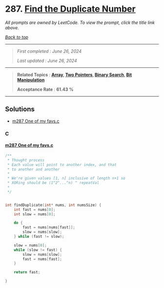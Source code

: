 # 287. [Find the Duplicate Number](<https://leetcode.com/problems/find-the-duplicate-number>)

*All prompts are owned by LeetCode. To view the prompt, click the title link above.*

*[Back to top](<../README.md>)*

------

> *First completed : June 26, 2024*
>
> *Last updated : June 26, 2024*

------

> **Related Topics** : **[Array](<by_topic/Array.md>), [Two Pointers](<by_topic/Two Pointers.md>), [Binary Search](<by_topic/Binary Search.md>), [Bit Manipulation](<by_topic/Bit Manipulation.md>)**
>
> **Acceptance Rate** : **61.43 %**

------

## Solutions

- [m287 One of my favs.c](<../my-submissions/m287 One of my favs.c>)
### C
#### [m287 One of my favs.c](<../my-submissions/m287 One of my favs.c>)
```C
/**
 * Thought process
 * Each value will point to another index, and that
 * to another and another 
 * 
 * We're given values [1, n] inclusive of length n+1 so
 * XORing should be (1^2^...^n) ^ repeatVal
 * 
 */


int findDuplicate(int* nums, int numsSize) {
    int fast = nums[0];
    int slow = nums[0];

    do {
        fast = nums[nums[fast]];
        slow = nums[slow];
    } while (fast != slow);

    slow = nums[0];
    while (slow != fast) {
        slow = nums[slow];
        fast = nums[fast];
    }

    return fast;

}
```

